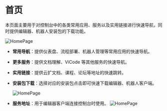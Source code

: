 # 首页

本页面主要用于对控制台中的各类常用应用、服务以及实用链接进行快速导航，同时提供编辑器、机器人安装包的下载功能。

 ![HomePage](https://docimages.blob.core.chinacloudapi.cn/images/Console/HomePage.png)

- **常用导航**：提供仪表盘、流程部署、机器人管理等常用应用的快速导航。

- **更多服务**：提供文档理解、ViCode 等其他服务的快速导航。

- **实用链接**：提供云扩文档、课程、论坛等地址的快速跳转。

- **安装包下载**：选择对应的安装包点击即可快速下载编辑器、机器人客户端。

  ![HomePage](https://docimages.blob.core.chinacloudapi.cn/images/Console/V3installpackage.png)

- **服务地址**：用于编辑器客户端连接控制台时使用。
  ![HomePage](https://docimages.blob.core.chinacloudapi.cn/images/Console/V3serveradress.png)
  